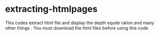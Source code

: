 # extracting-htmlpages
This codes extract html file and display the depth equite ration and many other things . You must download the html files before using this code
